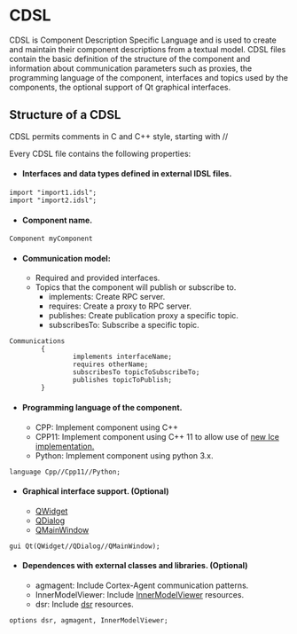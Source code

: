 
# CDSL
CDSL is Component Description Specific Language and is used to create and maintain their component descriptions from a textual model. CDSL files contain the basic definition of the structure of the component and information about communication parameters such as proxies, the programming language of the component, interfaces and topics used by the components, the optional support of Qt graphical interfaces.

## Structure of a CDSL
CDSL permits comments in C and C++ style, starting with //

Every CDSL file contains the following properties:

- #### Interfaces and data types defined in external IDSL files.
```
import "import1.idsl";
import "import2.idsl";
```
- #### Component name.
```
Component myComponent
```
- #### Communication model: 
	- Required and provided interfaces.
	- Topics that the component will publish or subscribe to.
   		- implements: Create RPC server.
   		- requires: Create a proxy to RPC server.
		- publishes: Create publication proxy a specific topic.
		- subscribesTo: Subscribe a specific topic.
```
Communications
        {
                implements interfaceName;
                requires otherName;
                subscribesTo topicToSubscribeTo;
                publishes topicToPublish;
        }
```

- #### Programming language of the component.
	- CPP: Implement component using C++
	- CPP11: Implement component using C++ 11 to allow use of [new Ice implementation.](https://doc.zeroc.com/ice/3.7/language-mappings/c++11-mapping)
    - Python: Implement component using python 3.x.
```
language Cpp//Cpp11//Python;
```
- #### Graphical interface support. (Optional)
	- [QWidget](https://doc.qt.io/qt-5/qwidget.html)
	- [QDialog](https://doc.qt.io/qt-5/qdialog.html)
	- [QMainWindow](https://doc.qt.io/qt-5/qmainwindow.html)
```
gui Qt(QWidget//QDialog//QMainWindow);
```
- #### Dependences with external classes and libraries. (Optional)
	- agmagent: Include Cortex-Agent communication patterns.
	- InnerModelViewer: Include [InnerModelViewer](https://github.com/robocomp/robocomp/tree/stable/libs/innermodel) resources.
	- dsr: Include [dsr](https://github.com/robocomp/robocomp/tree/development/classes/dsr) resources.
```
options dsr, agmagent, InnerModelViewer;
```
##
